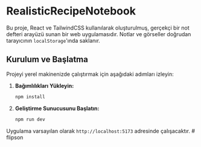 # RealisticRecipeNotebook

Bu proje, React ve TailwindCSS kullanılarak oluşturulmuş, gerçekçi bir not defteri arayüzü sunan bir web uygulamasıdır. Notlar ve görseller doğrudan tarayıcının `localStorage`'ında saklanır.

## Kurulum ve Başlatma

Projeyi yerel makinenizde çalıştırmak için aşağıdaki adımları izleyin:

1.  **Bağımlılıkları Yükleyin:**
    ```bash
    npm install
    ```

2.  **Geliştirme Sunucusunu Başlatın:**
    ```bash
    npm run dev
    ```

Uygulama varsayılan olarak `http://localhost:5173` adresinde çalışacaktır.
#   f l i p s o n  
 